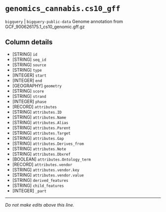 # `genomics_cannabis.cs10_gff`
`bigquery` | `bigquery-public-data`
Genome annotation from GCF_900626175.1_cs10_genomic.gff.gz

## Column details
* [STRING]    `id`
* [STRING]    `seq_id`
* [STRING]    `source`
* [STRING]    `type`
* [INTEGER]   `start`
* [INTEGER]   `end`
* [GEOGRAPHY] `geometry`
* [STRING]    `score`
* [STRING]    `strand`
* [INTEGER]   `phase`
* [RECORD]    `attributes`
* [STRING]    `attributes.ID`
* [STRING]    `attributes.Name`
* [STRING]    `attributes.Alias`
* [STRING]    `attributes.Parent`
* [STRING]    `attributes.Target`
* [STRING]    `attributes.Gap`
* [STRING]    `attributes.Derives_from`
* [STRING]    `attributes.Note`
* [STRING]    `attributes.Dbxref`
* [BOOLEAN]   `attributes.Ontology_term`
* [RECORD]    `attributes.vendor`
* [STRING]    `attributes.vendor.key`
* [STRING]    `attributes.vendor.value`
* [STRING]    `derived_features`
* [STRING]    `child_features`
* [INTEGER]   `_part`

-------------------------------------------------------------------------------
*Do not make edits above this line.*
